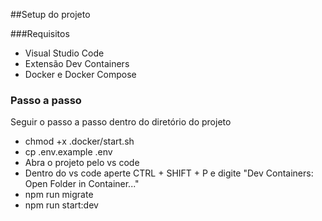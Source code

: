 ##Setup do projeto

###Requisitos
* Visual Studio Code
* Extensão Dev Containers
* Docker e Docker Compose

### Passo a passo
Seguir o passo a passo dentro do diretório do projeto

* chmod +x .docker/start.sh 
* cp .env.example .env
* Abra o projeto pelo vs code
* Dentro do vs code aperte CTRL + SHIFT + P e digite "Dev Containers: Open Folder in Container..."
* npm run migrate
* npm run start:dev